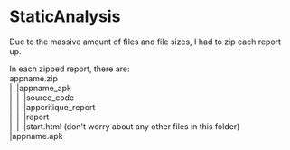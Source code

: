 # StaticAnalysis

Due to the massive amount of files and file sizes, I had to zip each report up.

In each zipped report, there are:<br />
  appname.zip<br />
  |&nbsp;&nbsp;|appname_apk<br />
  |&nbsp;&nbsp;|&nbsp;&nbsp;|source_code<br />
  |&nbsp;&nbsp;|&nbsp;&nbsp;|appcritique_report<br />
  |&nbsp;&nbsp;|&nbsp;&nbsp;|report<br />
  |&nbsp;&nbsp;|&nbsp;&nbsp;|start.html (don't worry about any other files in this folder)<br />
  |appname.apk<br />
